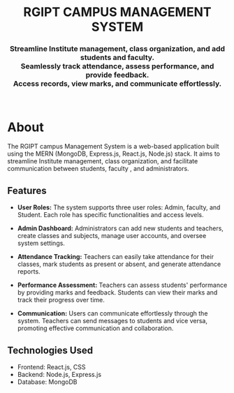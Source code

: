 <h1 align="center">
    RGIPT CAMPUS MANAGEMENT SYSTEM
</h1>

<h3 align="center">
Streamline Institute management, class organization, and add students and faculty.<br>
Seamlessly track attendance, assess performance, and provide feedback. <br>
Access records, view marks, and communicate effortlessly.
</h3>

<br>


# About

The RGIPT campus Management System is a web-based application built using the MERN (MongoDB, Express.js, React.js, Node.js) stack. It aims to streamline Institute management, class organization, and facilitate communication between students, faculty , and administrators.

## Features

- **User Roles:** The system supports three user roles: Admin, faculty, and Student. Each role has specific functionalities and access levels.

- **Admin Dashboard:** Administrators can add new students and teachers, create classes and subjects, manage user accounts, and oversee system settings.

- **Attendance Tracking:** Teachers can easily take attendance for their classes, mark students as present or absent, and generate attendance reports.

- **Performance Assessment:** Teachers can assess students' performance by providing marks and feedback. Students can view their marks and track their progress over time.



- **Communication:** Users can communicate effortlessly through the system. Teachers can send messages to students and vice versa, promoting effective communication and collaboration.

## Technologies Used

- Frontend: React.js, CSS
- Backend: Node.js, Express.js
- Database: MongoDB






